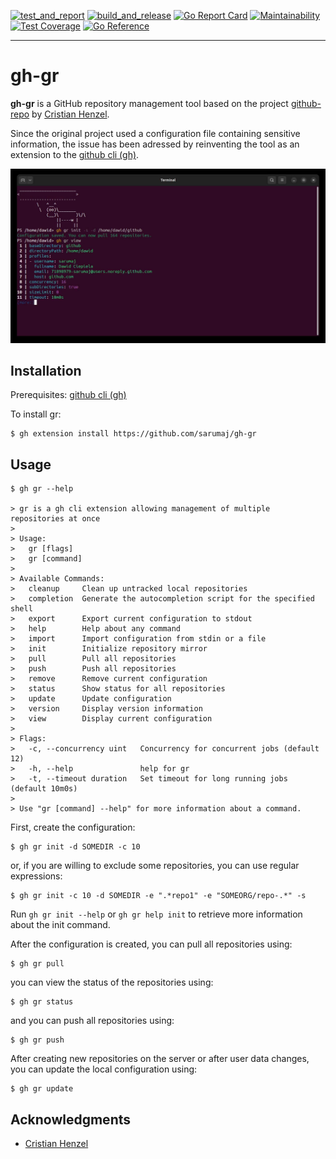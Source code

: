 [![test_and_report](https://github.com/sarumaj/gh-gr/actions/workflows/test_and_report.yml/badge.svg)](https://github.com/sarumaj/gh-gr/actions/workflows/test_and_report.yml)
[![build_and_release](https://github.com/sarumaj/gh-gr/actions/workflows/build_and_release.yml/badge.svg)](https://github.com/sarumaj/gh-gr/actions/workflows/build_and_release.yml)
[![Go Report Card](https://goreportcard.com/badge/github.com/sarumaj/gh-gr)](https://goreportcard.com/report/github.com/sarumaj/gh-gr)
[![Maintainability](https://img.shields.io/codeclimate/maintainability-percentage/sarumaj/gh-gr.svg)](https://codeclimate.com/github/sarumaj/gh-gr/maintainability)
[![Test Coverage](https://api.codeclimate.com/v1/badges/0c9cdd86241d58f97085/test_coverage)](https://codeclimate.com/github/sarumaj/gh-gr/test_coverage)
[![Go Reference](https://pkg.go.dev/badge/github.com/sarumaj/gh-gr/v2.svg)](https://pkg.go.dev/github.com/sarumaj/gh-gr/v2)

---

# gh-gr

**gh-gr** is a GitHub repository management tool based on the project [github-repo](https://github.com/CristianHenzel/github-repo) by [Cristian Henzel](https://github.com/CristianHenzel).

Since the original project used a configuration file containing sensitive information, the issue has been adressed by reinventing the tool as an extension to the [github cli (gh)](https://cli.github.com/).

[![gh-gr demo](doc/screenshot.png)](https://youtu.be/LLZ4bcqc_Bk)

## Installation

Prerequisites: [github cli (gh)](https://cli.github.com/)

To install gr:

```console
$ gh extension install https://github.com/sarumaj/gh-gr
```

## Usage

```console
$ gh gr --help

> gr is a gh cli extension allowing management of multiple repositories at once
>
> Usage:
>   gr [flags]
>   gr [command]
>
> Available Commands:
>   cleanup     Clean up untracked local repositories
>   completion  Generate the autocompletion script for the specified shell
>   export      Export current configuration to stdout
>   help        Help about any command
>   import      Import configuration from stdin or a file
>   init        Initialize repository mirror
>   pull        Pull all repositories
>   push        Push all repositories
>   remove      Remove current configuration
>   status      Show status for all repositories
>   update      Update configuration
>   version     Display version information
>   view        Display current configuration
>
> Flags:
>   -c, --concurrency uint   Concurrency for concurrent jobs (default 12)
>   -h, --help               help for gr
>   -t, --timeout duration   Set timeout for long running jobs (default 10m0s)
>
> Use "gr [command] --help" for more information about a command.
```

First, create the configuration:

```console
$ gh gr init -d SOMEDIR -c 10
```

or, if you are willing to exclude some repositories, you can use regular expressions:

```console
$ gh gr init -c 10 -d SOMEDIR -e ".*repo1" -e "SOMEORG/repo-.*" -s
```

Run `gh gr init --help` or `gh gr help init` to retrieve more information about the init command.

After the configuration is created, you can pull all repositories using:

```console
$ gh gr pull
```

you can view the status of the repositories using:

```console
$ gh gr status
```

and you can push all repositories using:

```console
$ gh gr push
```

After creating new repositories on the server or after user data changes, you can update the local configuration using:

```console
$ gh gr update
```

## Acknowledgments

- [Cristian Henzel](https://github.com/CristianHenzel)
